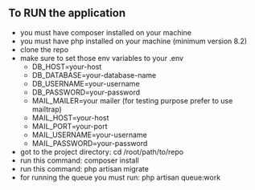 ## To RUN the application

-   you must have composer installed on your machine
-   you must have php installed on your machine (minimum version 8.2)
-   clone the repo
-   make sure to set those env variables to your .env
    -   DB_HOST=your-host
    -   DB_DATABASE=your-database-name
    -   DB_USERNAME=your-username
    -   DB_PASSWORD=your-password
    -   MAIL_MAILER=your mailer (for testing purpose prefer to use mailtrap)
    -   MAIL_HOST=your-host
    -   MAIL_PORT=your-port
    -   MAIL_USERNAME=your-username
    -   MAIL_PASSWORD=your-password
-   got to the project directory: cd /root/path/to/repo
-   run this command: composer install
-   run this command: php artisan migrate
-   for running the queue you must run: php artisan queue:work
